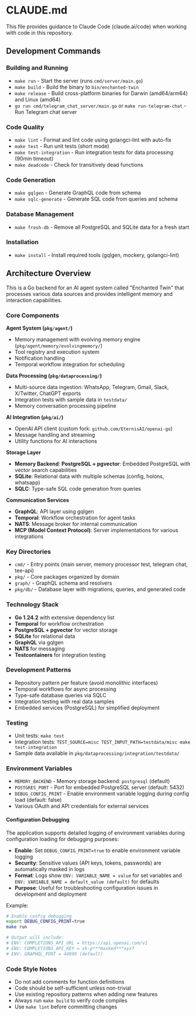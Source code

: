 # CLAUDE.md

This file provides guidance to Claude Code (claude.ai/code) when working with code in this repository.

## Development Commands

### Building and Running
- `make run` - Start the server (runs `cmd/server/main.go`)
- `make build` - Build the binary to `bin/enchanted-twin`
- `make release` - Build cross-platform binaries for Darwin (amd64/arm64) and Linux (amd64)
- `go run cmd/telegram_chat_server/main.go` or `make run-telegram-chat` - Run Telegram chat server

### Code Quality
- `make lint` - Format and lint code using golangci-lint with auto-fix
- `make test` - Run unit tests (short mode)
- `make test-integration` - Run integration tests for data processing (90min timeout)
- `make deadcode` - Check for transitively dead functions

### Code Generation
- `make gqlgen` - Generate GraphQL code from schema
- `make sqlc-generate` - Generate SQL code from queries and schema

### Database Management
- `make fresh-db` - Remove all PostgreSQL and SQLite data for a fresh start

### Installation
- `make install` - Install required tools (gqlgen, mockery, golangci-lint)

## Architecture Overview

This is a Go backend for an AI agent system called "Enchanted Twin" that processes various data sources and provides intelligent memory and interaction capabilities.

### Core Components

**Agent System (`pkg/agent/`)**
- Memory management with evolving memory engine (`pkg/agent/memory/evolvingmemory/`)
- Tool registry and execution system
- Notification handling
- Temporal workflow integration for scheduling

**Data Processing (`pkg/dataprocessing/`)**
- Multi-source data ingestion: WhatsApp, Telegram, Gmail, Slack, X/Twitter, ChatGPT exports
- Integration tests with sample data in `testdata/`
- Memory conversation processing pipeline

**AI Integration (`pkg/ai/`)**
- OpenAI API client (custom fork: `github.com/EternisAI/openai-go`)
- Message handling and streaming
- Utility functions for AI interactions

**Storage Layer**
- **Memory Backend**: **PostgreSQL + pgvector**: Embedded PostgreSQL with vector search capabilities
- **SQLite**: Relational data with multiple schemas (config, holons, whatsapp)
- **SQLC**: Type-safe SQL code generation from queries

**Communication Services**
- **GraphQL**: API layer using gqlgen
- **Temporal**: Workflow orchestration for agent tasks
- **NATS**: Message broker for internal communication
- **MCP (Model Context Protocol)**: Server implementations for various integrations

### Key Directories

- `cmd/` - Entry points (main server, memory processor test, telegram chat, tee-api)
- `pkg/` - Core packages organized by domain
- `graph/` - GraphQL schema and resolvers
- `pkg/db/` - Database layer with migrations, queries, and generated code

### Technology Stack

- **Go 1.24.2** with extensive dependency list
- **Temporal** for workflow orchestration
- **PostgreSQL + pgvector** for vector storage
- **SQLite** for relational data
- **GraphQL** via gqlgen
- **NATS** for messaging
- **Testcontainers** for integration testing

### Development Patterns

- Repository pattern per feature (avoid monolithic interfaces)
- Temporal workflows for async processing
- Type-safe database queries via SQLC
- Integration testing with real data samples
- Embedded services (PostgreSQL) for simplified deployment

### Testing

- Unit tests: `make test`
- Integration tests: `TEST_SOURCE=misc TEST_INPUT_PATH=testdata/misc make test-integration`
- Sample data available in `pkg/dataprocessing/integration/testdata/`

### Environment Variables

- `MEMORY_BACKEND` - Memory storage backend: `postgresql` (default)
- `POSTGRES_PORT` - Port for embedded PostgreSQL server (default: 5432)
- `DEBUG_CONFIG_PRINT` - Enable environment variable logging during config load (default: false)
- Various OAuth and API credentials for external services

#### Configuration Debugging

The application supports detailed logging of environment variables during configuration loading for debugging purposes:

- **Enable**: Set `DEBUG_CONFIG_PRINT=true` to enable environment variable logging
- **Security**: Sensitive values (API keys, tokens, passwords) are automatically masked in logs
- **Format**: Logs show `ENV: VARIABLE_NAME = value` for set variables and `ENV: VARIABLE_NAME = default_value (default)` for defaults
- **Purpose**: Useful for troubleshooting configuration issues in development and deployment

Example:
```bash
# Enable config debugging
export DEBUG_CONFIG_PRINT=true
make run

# Output will include:
# ENV: COMPLETIONS_API_URL = https://api.openai.com/v1
# ENV: COMPLETIONS_API_KEY = sk-p***masked***xyz7 
# ENV: GRAPHQL_PORT = 44999 (default)
```

### Code Style Notes

- Do not add comments for function definitions
- Code should be self-sufficient unless non-trivial
- Use existing repository patterns when adding new features
- Always run `make build` to verify code compiles
- Use `make lint` before committing changes